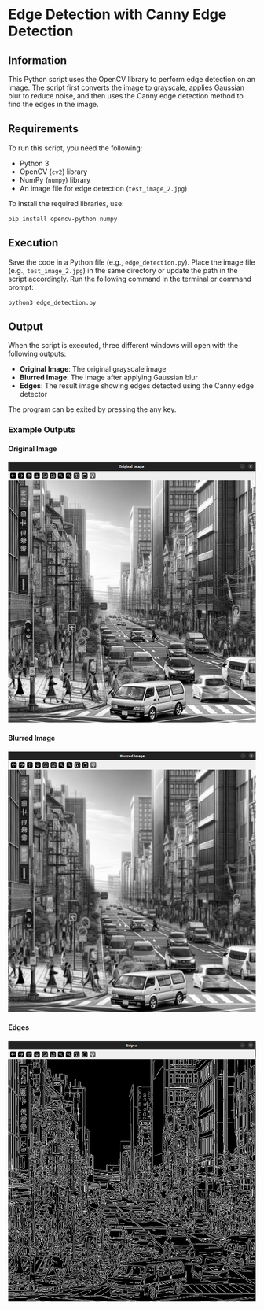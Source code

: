 # Edge Detection with Canny Edge Detection

## Information

This Python script uses the OpenCV library to perform edge detection on an image. The script first converts the image to grayscale, applies Gaussian blur to reduce noise, and then uses the Canny edge detection method to find the edges in the image.

## Requirements

To run this script, you need the following:

- Python 3
- OpenCV (`cv2`) library
- NumPy (`numpy`) library
- An image file for edge detection (`test_image_2.jpg`)

To install the required libraries, use:

```
pip install opencv-python numpy
```

## Execution

Save the code in a Python file (e.g., `edge_detection.py`).
Place the image file (e.g., `test_image_2.jpg`) in the same directory or update the path in the script accordingly.
Run the following command in the terminal or command prompt:

```
python3 edge_detection.py
```

## Output

When the script is executed, three different windows will open with the following outputs:

- **Original Image**: The original grayscale image
- **Blurred Image**: The image after applying Gaussian blur
- **Edges**: The result image showing edges detected using the Canny edge detector

The program can be exited by pressing the any key.

### Example Outputs

#### Original Image
![Original Image](img/borg.png)

#### Blurred Image
![Blurred Image](img/blur.png)

#### Edges
![Edges](img/bmask.png)

